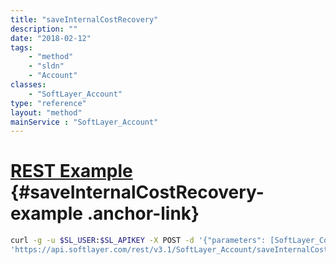 ```yaml
---
title: "saveInternalCostRecovery"
description: ""
date: "2018-02-12"
tags:
    - "method"
    - "sldn"
    - "Account"
classes:
    - "SoftLayer_Account"
type: "reference"
layout: "method"
mainService : "SoftLayer_Account"
---
```


# [REST Example](#saveInternalCostRecovery-example) <a href="/article/rest/"><i class="fas fa-question"></i></a> {#saveInternalCostRecovery-example .anchor-link} 
```bash
curl -g -u $SL_USER:$SL_APIKEY -X POST -d '{"parameters": [SoftLayer_Container_Account_Internal_Ibm_CostRecovery]}' \
'https://api.softlayer.com/rest/v3.1/SoftLayer_Account/saveInternalCostRecovery'
```
